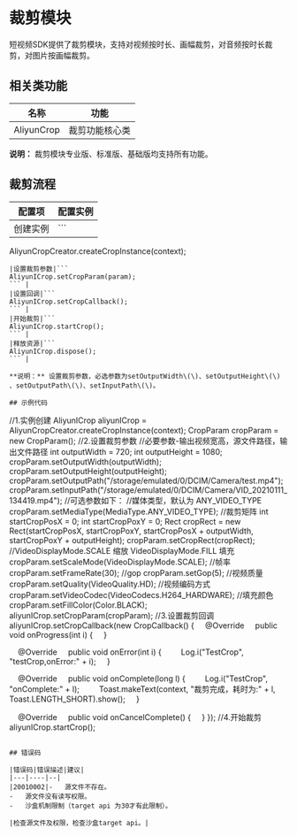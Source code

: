 # 裁剪模块

短视频SDK提供了裁剪模块，支持对视频按时长、画幅裁剪，对音频按时长裁剪，对图片按画幅裁剪。

## 相关类功能

|名称|功能|
|--|--|
|AliyunCrop|裁剪功能核心类|

**说明：** 裁剪模块专业版、标准版、基础版均支持所有功能。

## 裁剪流程

|配置项|配置实例|
|---|----|
|创建实例|```
AliyunCropCreator.createCropInstance(context);
``` |
|设置裁剪参数|```
AliyunICrop.setCropParam(param);
``` |
|设置回调|```
AliyunICrop.setCropCallback();
``` |
|开始裁剪|```
AliyunICrop.startCrop();
``` |
|释放资源|```
AliyunICrop.dispose();
``` |

**说明：** 设置裁剪参数，必选参数为setOutputWidth\(\)、setOutputHeight\(\) 、setOutputPath\(\)、setInputPath\(\)。

## 示例代码

```
//1.实例创建
AliyunICrop aliyunICrop = AliyunCropCreator.createCropInstance(context);
CropParam cropParam = new CropParam();
//2.设置裁剪参数
//必要参数-输出视频宽高，源文件路径，输出文件路径
int outputWidth = 720;
int outputHeight = 1080;
cropParam.setOutputWidth(outputWidth);
cropParam.setOutputHeight(outputHeight);
cropParam.setOutputPath("/storage/emulated/0/DCIM/Camera/test.mp4");
cropParam.setInputPath("/storage/emulated/0/DCIM/Camera/VID_20210111_134419.mp4");
//可选参数如下：
//媒体类型，默认为 ANY_VIDEO_TYPE
cropParam.setMediaType(MediaType.ANY_VIDEO_TYPE);
//裁剪矩阵
int startCropPosX = 0;
int startCropPoxY = 0;
Rect cropRect = new Rect(startCropPosX, startCropPoxY, startCropPosX + outputWidth,
    startCropPoxY + outputHeight);
cropParam.setCropRect(cropRect);
//VideoDisplayMode.SCALE 缩放 VideoDisplayMode.FILL 填充
cropParam.setScaleMode(VideoDisplayMode.SCALE);
//帧率
cropParam.setFrameRate(30);
//gop
cropParam.setGop(5);
//视频质量
cropParam.setQuality(VideoQuality.HD);
//视频编码方式
cropParam.setVideoCodec(VideoCodecs.H264_HARDWARE);
//填充颜色
cropParam.setFillColor(Color.BLACK);
aliyunICrop.setCropParam(cropParam);
//3.设置裁剪回调
aliyunICrop.setCropCallback(new CropCallback() {
    @Override
    public void onProgress(int i) {
    }

    @Override
    public void onError(int i) {
        Log.i("TestCrop", "testCrop,onError:" + i);
    }

    @Override
    public void onComplete(long l) {
        Log.i("TestCrop", "onComplete:" + l);
        Toast.makeText(context, "裁剪完成，耗时为:" + l, Toast.LENGTH_SHORT).show();
    }

    @Override
    public void onCancelComplete() {
    }
});
//4.开始裁剪
aliyunICrop.startCrop();
```

## 错误码

|错误码|错误描述|建议|
|---|----|--|
|20010002|-   源文件不存在。
-   源文件没有读写权限。
-   沙盒机制限制（target api 为30才有此限制）。

|检查源文件及权限，检查沙盒target api。|

